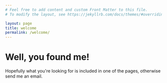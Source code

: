 ```yaml
---
# Feel free to add content and custom Front Matter to this file.
# To modify the layout, see https://jekyllrb.com/docs/themes/#overriding-theme-defaults

layout: page
title: welcome	
permalink: /welcome/
---
```


# Well, you found me! 

Hopefully what you're looking for is included in one of the pages, otherwise send me an email.
